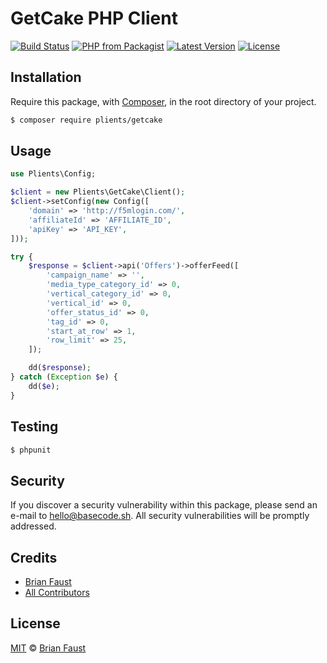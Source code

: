 # GetCake PHP Client

[![Build Status](https://img.shields.io/travis/plients/GetCake-PHP-Client/master.svg?style=flat-square)](https://travis-ci.org/plients/GetCake-PHP-Client)
[![PHP from Packagist](https://img.shields.io/packagist/php-v/plients/getcake.svg?style=flat-square)]()
[![Latest Version](https://img.shields.io/github/release/plients/GetCake-PHP-Client.svg?style=flat-square)](https://github.com/plients/GetCake-PHP-Client/releases)
[![License](https://img.shields.io/packagist/l/plients/GetCake-PHP-Client.svg?style=flat-square)](https://packagist.org/packages/plients/GetCake-PHP-Client)

## Installation

Require this package, with [Composer](https://getcomposer.org/), in the root directory of your project.

```bash
$ composer require plients/getcake
```

## Usage

```php
use Plients\Config;

$client = new Plients\GetCake\Client();
$client->setConfig(new Config([
    'domain' => 'http://f5mlogin.com/',
    'affiliateId' => 'AFFILIATE_ID',
    'apiKey' => 'API_KEY',
]));

try {
    $response = $client->api('Offers')->offerFeed([
        'campaign_name' => '',
        'media_type_category_id' => 0,
        'vertical_category_id' => 0,
        'vertical_id' => 0,
        'offer_status_id' => 0,
        'tag_id' => 0,
        'start_at_row' => 1,
        'row_limit' => 25,
    ]);

    dd($response);
} catch (Exception $e) {
    dd($e);
}
```

## Testing

```bash
$ phpunit
```

## Security

If you discover a security vulnerability within this package, please send an e-mail to hello@basecode.sh. All security vulnerabilities will be promptly addressed.

## Credits

-   [Brian Faust](https://github.com/faustbrian)
-   [All Contributors](../../contributors)

## License

[MIT](LICENSE) © [Brian Faust](https://basecode.sh)
